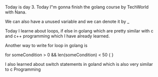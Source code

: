 Today is day 3. Today I"m gonna finish the golang course by TechWorld with Nana.


We can also have a unused variable and we can denote it by _

Today I learne about loops, if else in golang which are pretty similar with c and c++ programming which I have already learned. 

Another way to write for loop in golang is 

for someCondition > 0 && len(someCondition) < 50 {
    <!-- Execute this block of code -->
}


I also learned about switch statements in goland which is also very similar to c Programming